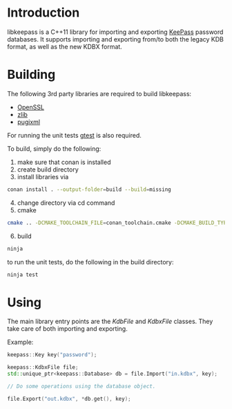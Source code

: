 # Introduction

libkeepass is a C++11 library for importing and exporting
[KeePass](http://keepass.info) password databases. It supports importing and
exporting from/to both the legacy KDB format, as well as the new KDBX format.

# Building

The following 3rd party libraries are required to build libkeepass:

* [OpenSSL](https://www.openssl.org/)
* [zlib](http://zlib.net)
* [pugixml](https://pugixml.org)

For running the unit tests [gtest](https://code.google.com/p/googletest/)
is also required.

To build, simply do the following:

1. make sure that conan is installed
2. create build directory
3. install libraries via

```sh
conan install . --output-folder=build --build=missing
````
4. change directory via cd command
5. cmake

```sh
cmake .. -DCMAKE_TOOLCHAIN_FILE=conan_toolchain.cmake -DCMAKE_BUILD_TYPE=Release -GNinja
```

6. build

```sh
ninja
```

to run the unit tests, do the following in the build directory:

```sh
ninja test
```

# Using

The main library entry points are the *KdbFile* and *KdbxFile* classes. They
take care of both importing and exporting.

Example:

```cpp
keepass::Key key("password");

keepass::KdbxFile file;
std::unique_ptr<keepass::Database> db = file.Import("in.kdbx", key);

// Do some operations using the database object.

file.Export("out.kdbx", *db.get(), key);
```

